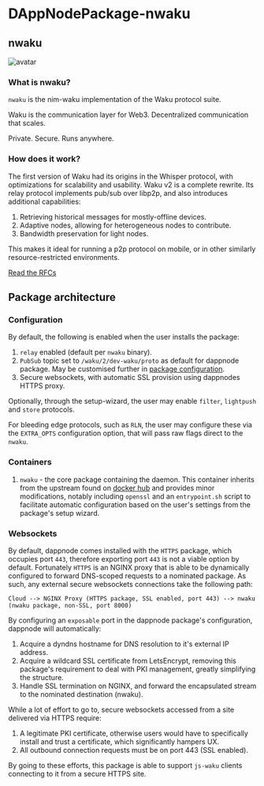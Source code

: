# DAppNodePackage-nwaku

## **nwaku**
![avatar](nwaku-avatar-min.png)

### What is nwaku?

`nwaku` is the nim-waku implementation of the Waku protocol suite. 

Waku is the communication layer for Web3. Decentralized communication that scales.

Private. Secure. Runs anywhere.

### How does it work?

The first version of Waku had its origins in the Whisper protocol, with optimizations for scalability and usability. Waku v2 is a complete rewrite. Its relay protocol implements pub/sub over libp2p, and also introduces additional capabilities:

1. Retrieving historical messages for mostly-offline devices.
2. Adaptive nodes, allowing for heterogeneous nodes to contribute.
3. Bandwidth preservation for light nodes.

This makes it ideal for running a p2p protocol on mobile, or in other similarly resource-restricted environments.

[Read the RFCs](https://rfc.vac.dev/spec/10/)

## Package architecture

### Configuration

By default, the following is enabled when the user installs the package:

1. `relay` enabled (default per `nwaku` binary).
2. `PubSub` topic set to `/waku/2/dev-waku/proto` as default for dappnode package. May be customised further in [package configuration](http://my.dappnode/#/packages/nwaku.dnp.dappnode.eth/config).
2. Secure websockets, with automatic SSL provision using dappnodes HTTPS proxy.

Optionally, through the setup-wizard, the user may enable `filter`, `lightpush` and `store` protocols.

For bleeding edge protocols, such as `RLN`, the user may configure these via the `EXTRA_OPTS` configuration option, that will pass raw flags direct to the `nwaku`.

### Containers

1. `nwaku` - the core package containing the daemon. This container inherits from the upstream found on [docker hub](https://hub.docker.com/r/statusteam/nim-waku) and provides minor modifications, notably including `openssl` and an `entrypoint.sh` script to facilitate automatic configuration based on the user's settings from the package's setup wizard.

### Websockets

By default, dappnode comes installed with the `HTTPS` package, which occupies port `443`, therefore exporting port `443` is not a viable option by default. Fortunately `HTTPS` is an NGINX proxy that is able to be dynamically configured to forward DNS-scoped requests to a nominated package. As such, any external secure websockets connections take the following path:

`Cloud --> NGINX Proxy (HTTPS package, SSL enabled, port 443) --> nwaku (nwaku package, non-SSL, port 8000)`

By configuring an `exposable` port in the dappnode package's configuration, dappnode will automatically:

1. Acquire a dyndns hostname for DNS resolution to it's external IP address.
2. Acquire a wildcard SSL certificate from LetsEncrypt, removing this package's requirement to deal with PKI management, greatly simplifying the structure.
3. Handle SSL termination on NGINX, and forward the encapsulated stream to the nominated destination (nwaku).

While a lot of effort to go to, secure websockets accessed from a site delivered via HTTPS require:

1. A legitimate PKI certificate, otherwise users would have to specifically install and trust a certificate, which significantly hampers UX.
2. All outbound connection requests must be on port 443 (SSL enabled).

By going to these efforts, this package is able to support `js-waku` clients connecting to it from a secure HTTPS site.